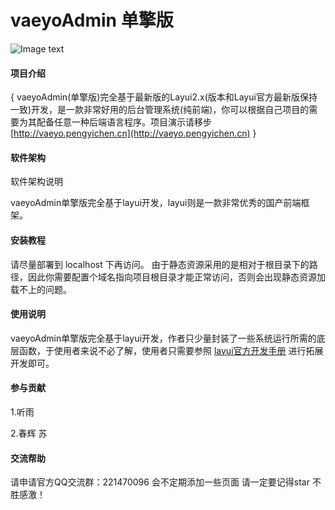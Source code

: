 # vaeyoAdmin 单擎版

![Image text](https://gitee.com/pengweimy/vaeyoAdmin/raw/master/vaeyoAdmin.jpg)

#### 项目介绍
{ vaeyoAdmin(单擎版)完全基于最新版的Layui2.x(版本和Layui官方最新版保持一致)开发，是一款非常好用的后台管理系统(纯前端)，你可以根据自己项目的需要为其配备任意一种后端语言程序。项目演示请移步 [http://vaeyo.pengyichen.cn](http://vaeyo.pengyichen.cn) }

#### 软件架构
软件架构说明

vaeyoAdmin单擎版完全基于layui开发，layui则是一款非常优秀的国产前端框架。


#### 安装教程

请尽量部署到 localhost 下再访问。
由于静态资源采用的是相对于根目录下的路径，因此你需要配置个域名指向项目根目录才能正常访问，否则会出现静态资源加载不上的问题。

#### 使用说明

vaeyoAdmin单擎版完全基于layui开发，作者只少量封装了一些系统运行所需的底层函数，于使用者来说不必了解，使用者只需要参照 [layui官方开发手册](https://www.layui.com/doc) 进行拓展开发即可。

#### 参与贡献

1.听雨

2.春辉 苏


#### 交流帮助

请申请官方QQ交流群：221470096 会不定期添加一些页面 请一定要记得star 不胜感激！